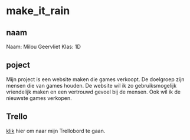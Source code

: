 # make_it_rain

## naam
Naam: Milou Geervliet
Klas: 1D

## poject
Mijn project is een website maken die games verkoopt. 
De doelgroep zijn mensen die van games houden.
De website wil ik zo gebruiksmogelijk vriendelijk maken en een vertrouwd gevoel bij de mensen.
Ook wil ik de nieuwste games verkopen.

## Trello
[klik](https://trello.com/b/oNs57lsk/webshop) hier om naar mijn Trellobord te gaan.
